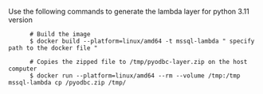 Use the following commands to generate the lambda layer for python 3.11 version

          # Build the image 
          $ docker build --platform=linux/amd64 -t mssql-lambda " specify path to the docker file "
          
          # Copies the zipped file to /tmp/pyodbc-layer.zip on the host computer
          $ docker run --platform=linux/amd64 --rm --volume /tmp:/tmp mssql-lambda cp /pyodbc.zip /tmp/
